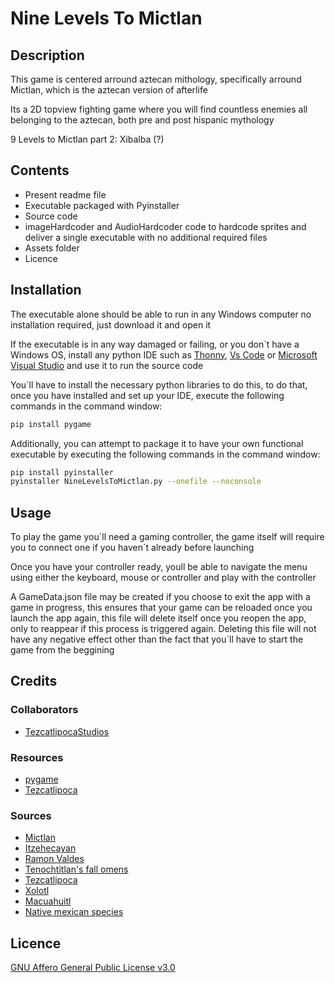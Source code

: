 # Nine Levels To Mictlan

## Description
This game is centered arround aztecan mithology, specifically arround Mictlan, which is the aztecan version of afterlife

Its a 2D topview fighting game where you will find countless enemies all belonging to the aztecan, both pre and post hispanic mythology

9 Levels to Mictlan part 2: Xibalba (?)

## Contents
+ Present readme file
+ Executable packaged with Pyinstaller
+ Source code
+ imageHardcoder and AudioHardcoder code to hardcode sprites and deliver a single executable with no additional required files
+ Assets folder
+ Licence

## Installation
The executable alone should be able to run in any Windows computer no installation required, just download it and open it

If the executable is in any way damaged or failing, or you don´t have a Windows OS, install any python IDE such as [Thonny](https://thonny.org/), [Vs Code](https://code.visualstudio.com/download) or [Microsoft Visual Studio](https://visualstudio.microsoft.com/) and use it to run the source code

You´ll have to install the necessary python libraries to do this, to do that, once you have installed and set up your IDE, execute the following commands in the command window:

```bash
pip install pygame
```

Additionally, you can attempt to package it to have your own functional executable by executing the following commands in the command window:

```bash
pip install pyinstaller
pyinstaller NineLevelsToMictlan.py --onefile --noconsole
```

## Usage
To play the game you´ll need a gaming controller, the game itself will require you to connect one if you haven´t already before launching

Once you have your controller ready, youll be able to navigate the menu using either the keyboard, mouse or controller and play with the controller

A GameData.json file may be created if you choose to exit the app with a game in progress, this ensures that your game can be reloaded once you launch the app again, this file will delete itself once you reopen the app, only to reappear if this process is triggered again. Deleting this file will not have any negative effect other than the fact that you´ll have to start the game from the beggining 

## Credits
### Collaborators 
+ [TezcatlipocaStudios](https://sites.google.com/view/tezcatlipocastudios/welcome)
### Resources
+ [pygame](https://www.pygame.org/)
+ [Tezcatlipoca](https://es.wikipedia.org/wiki/Tezcatlipoca)
### Sources
+ [Mictlan](https://es.wikipedia.org/wiki/Mictl%C3%A1n)
+ [Itzehecayan](https://es.wikipedia.org/wiki/Itzehec%C3%A1yan)
+ [Ramon Valdes](https://www.tiktok.com/@ramonvaldese)
+ [Tenochtitlan's fall omens](https://www.karaniart.com.mx/los-8-presagios-funestos-que-guiaron-a-la-caida-de-tenochtitlan/)
+ [Tezcatlipoca](https://es.wikipedia.org/wiki/Tezcatlipoca)
+ [Xolotl](https://es.wikipedia.org/wiki/X%C3%B3lotl_(divinidad))
+ [Macuahuitl](https://www.youtube.com/watch?v=HjN6zdktD4A)
+ [Native mexican species](https://biblioteca.semarnat.gob.mx/janium/Documentos/Cecadesu/Libros/100%20cosas%202.pdf)

## Licence
[GNU Affero General Public License v3.0](https://choosealicense.com/licenses/agpl-3.0/)
